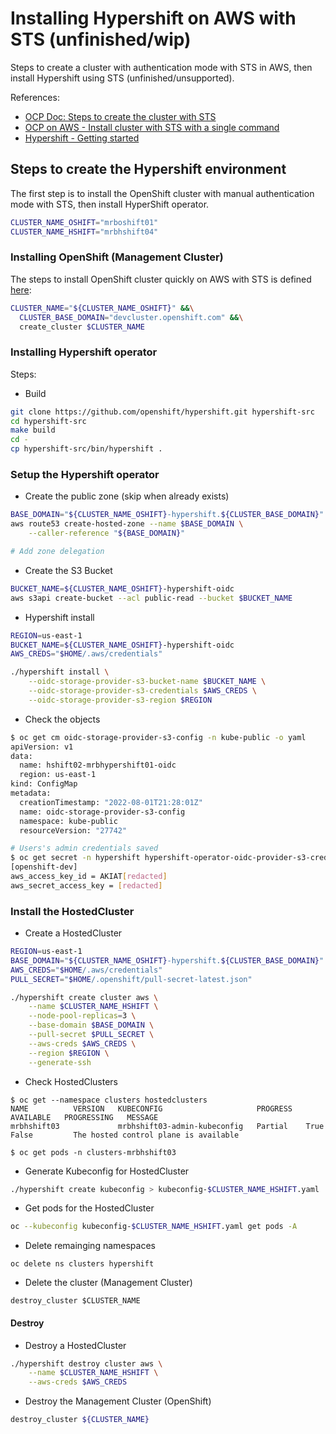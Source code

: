 # Installing Hypershift on AWS with STS (unfinished/wip)

Steps to create a cluster with authentication mode with STS in AWS, then install Hypershift using STS (unfinished/unsupported).

References:

- [OCP Doc: Steps to create the cluster with STS](https://docs.openshift.com/container-platform/4.11/authentication/managing_cloud_provider_credentials/cco-mode-sts.html#cco-mode-sts)
- [OCP on AWS - Install cluster with STS with a single command](./ocp-aws-cco-sts-install-quickly.md)
- [Hypershift - Getting started](https://hypershift-docs.netlify.app/getting-started/)

## Steps to create the Hypershift environment

The first step is to install the OpenShift cluster with manual authentication mode with STS, then install HyperShift operator.

```bash
CLUSTER_NAME_OSHIFT="mrboshift01"
CLUSTER_NAME_HSHIFT="mrbhshift04"
```

### Installing OpenShift (Management Cluster)

The steps to install OpenShift cluster quickly on AWS with STS is defined [here](./ocp-aws-cco-sts-install-quickly.md):

```bash
CLUSTER_NAME="${CLUSTER_NAME_OSHIFT}" &&\
  CLUSTER_BASE_DOMAIN="devcluster.openshift.com" &&\
  create_cluster $CLUSTER_NAME
```

### Installing Hypershift operator

Steps:

- Build
```bash
git clone https://github.com/openshift/hypershift.git hypershift-src
cd hypershift-src
make build
cd -
cp hypershift-src/bin/hypershift .
```

### Setup the Hypershift operator

- Create the public zone (skip when already exists)

```bash
BASE_DOMAIN="${CLUSTER_NAME_OSHIFT}-hypershift.${CLUSTER_BASE_DOMAIN}"
aws route53 create-hosted-zone --name $BASE_DOMAIN \
    --caller-reference "${BASE_DOMAIN}"

# Add zone delegation
```

- Create the S3 Bucket

```bash
BUCKET_NAME=${CLUSTER_NAME_OSHIFT}-hypershift-oidc
aws s3api create-bucket --acl public-read --bucket $BUCKET_NAME
```

- Hypershift install

```bash
REGION=us-east-1
BUCKET_NAME=${CLUSTER_NAME_OSHIFT}-hypershift-oidc
AWS_CREDS="$HOME/.aws/credentials"

./hypershift install \
    --oidc-storage-provider-s3-bucket-name $BUCKET_NAME \
    --oidc-storage-provider-s3-credentials $AWS_CREDS \
    --oidc-storage-provider-s3-region $REGION
```

- Check the objects

```bash
$ oc get cm oidc-storage-provider-s3-config -n kube-public -o yaml
apiVersion: v1
data:
  name: hshift02-mrbhypershift01-oidc
  region: us-east-1
kind: ConfigMap
metadata:
  creationTimestamp: "2022-08-01T21:28:01Z"
  name: oidc-storage-provider-s3-config
  namespace: kube-public
  resourceVersion: "27742"

# Users's admin credentials saved
$ oc get secret -n hypershift hypershift-operator-oidc-provider-s3-credentials -o jsonpath={.data.credentials} |base64 -d 
[openshift-dev]
aws_access_key_id = AKIAT[redacted]
aws_secret_access_key = [redacted]
```

### Install the HostedCluster

- Create a HostedCluster

```bash
REGION=us-east-1
BASE_DOMAIN="${CLUSTER_NAME_OSHIFT}-hypershift.${CLUSTER_BASE_DOMAIN}"
AWS_CREDS="$HOME/.aws/credentials"
PULL_SECRET="$HOME/.openshift/pull-secret-latest.json"

./hypershift create cluster aws \
    --name $CLUSTER_NAME_HSHIFT \
    --node-pool-replicas=3 \
    --base-domain $BASE_DOMAIN \
    --pull-secret $PULL_SECRET \
    --aws-creds $AWS_CREDS \
    --region $REGION \
    --generate-ssh
```

- Check HostedClusters

```
$ oc get --namespace clusters hostedclusters
NAME          VERSION   KUBECONFIG                     PROGRESS   AVAILABLE   PROGRESSING   MESSAGE
mrbhshift03             mrbhshift03-admin-kubeconfig   Partial    True        False         The hosted control plane is available

$ oc get pods -n clusters-mrbhshift03
```

- Generate Kubeconfig for HostedCluster

```bash
./hypershift create kubeconfig > kubeconfig-$CLUSTER_NAME_HSHIFT.yaml
```

- Get pods for the HostedCluster

```bash
oc --kubeconfig kubeconfig-$CLUSTER_NAME_HSHIFT.yaml get pods -A
```

- Delete remainging namespaces

```
oc delete ns clusters hypershift
```

- Delete the cluster (Management Cluster)

```
destroy_cluster $CLUSTER_NAME
```


#### Destroy

- Destroy a HostedCluster

```bash
./hypershift destroy cluster aws \
    --name $CLUSTER_NAME_HSHIFT \
    --aws-creds $AWS_CREDS
```


- Destroy the Management Cluster (OpenShift)

```bash
destroy_cluster ${CLUSTER_NAME}
```
